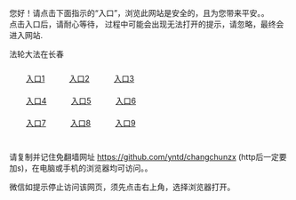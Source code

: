 您好！请点击下面指示的“入口”，浏览此网站是安全的，且为您带来平安。。 <br/>
点击入口后，请耐心等待， 过程中可能会出现无法打开的提示，请忽略，最终会进入网站. </br>

法轮大法在长春<br/>
<div style="padding:10px"><a style="margin:20px" target="_blank" href="https://d394rssqal6zqs.cloudfront.net/2Qpsp?lpacrq" id="ccLink1" rel="nofollow">入口1</a> <a target="_blank" style="margin:20px" href="https://d2jz72fknfr5qj.cloudfront.net/2Qpsp?gsozmfp" id="ccLink2" rel="nofollow">入口2</a> <a style="margin:20px" target="_blank" href="https://d15e5cl0i9y4xk.cloudfront.net/2Qpsp?ypguhbl" id="ccLink3" rel="nofollow">入口3</a></div>

<div style="padding:10px" ><a style="margin:20px" target="_blank" href="https://d394rssqal6zqs.cloudfront.net/2Qpsp?lpacrq" id="ccLink4" rel="nofollow">入口4</a> <a style="margin:20px" href="https://d2jz72fknfr5qj.cloudfront.net/2Qpsp?gsozmfp" target="_blank" id="ccLink5" rel="nofollow">入口5</a> <a style="margin:20px" href="https://d15e5cl0i9y4xk.cloudfront.net/2Qpsp?ypguhbl" target="_blank" id="ccLink6" rel="nofollow">入口6</a></div>

<div style="padding:10px"><a style="margin:20px" target="_blank" href="https://d394rssqal6zqs.cloudfront.net/2Qpsp?lpacrq" id="ccLink7" rel="nofollow">入口7</a> <a style="margin:20px" href="https://d2jz72fknfr5qj.cloudfront.net/2Qpsp?gsozmfp" target="_blank" id="ccLink8" rel="nofollow">入口8</a> <a style="margin:20px" target="_blank" href="https://d15e5cl0i9y4xk.cloudfront.net/2Qpsp?ypguhbl" id="ccLink9" rel="nofollow">入口9</a></div>

<br/>



请复制并记住免翻墙网址 https://github.com/yntd/changchunzx (http后一定要加s)，在电脑或手机的浏览器均可访问。。<br/>

微信如提示停止访问该网页，须先点击右上角，选择浏览器打开。
